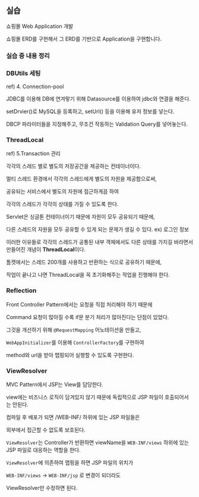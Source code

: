 ## 실습

쇼핑몰 Web Application 개발

쇼핑몰 ERD를 구현해서 그 ERD를 기반으로 Application을 구현합니다.

### 실습 중 내용 정리

### DBUtils 세팅

ref) 4. Connection-pool

JDBC를 이용해 DB에 연겨랗기 위해 Datasource를 이용하여 jdbc와 연결을 해준다.

setDrvier()로 MySQL을 등록하고, setUrl() 등을 이용해 유저 정보를 넣는다.

DBCP 파라미터들을 지정해주고, 무조건 작동하는 Validation Query를 넣어놓는다.

### ThreadLocal

ref) 5.Transaction 관리

각각의 스레드 별로 별도의 저장공간을 제공하는 컨테이너이다.

멀티 스레드 환경에서 각각의 스레드에게 별도의 자원을 제공함으로써,

공유되는 서비스에서 별도의 자원에 접근하게끔 하여

각각의 스레드가 각각의 상태를 가질 수 있도록 한다.

Servlet은 싱글톤 컨테이너이기 때문에 자원이 모두 공유되기 때문에,

다른 스레드의 자원을 모두 공유할 수 있게 되는 문제가 생길 수 있다. ex) 로그인 정보

이러한 이유들로 각각의 스레드가 공통된 내부 객체에서도 다른 상태를 가지길 바라면서 만들어진 개념이 **ThreadLocal**이다.

톰캣에서는 스레드 200개를 사용하고 반환하는 식으로 공유하기 때문에,

작업이 끝나고 나면 ThreadLocal을 꼭 초기화해주는 작업을 진행해야 한다.

### Reflection

Front Controller Pattern에서는 요청을 직접 처리해야 하기 때문에

Command 요청이 많아질 수록 if문 분기 처리가 많아진다는 단점이 있었다.

그것을 개선하기 위해 `@RequestMapping` 어노테이션을 만들고,

`WebAppInitializer`를 이용해 `ControllerFactory`를 구현하여

method와 url을 받아 맵핑되어 실행할 수 있도록 구현한다.


### ViewResolver
MVC Pattern에서 JSP는 View를 담당한다.

view에는 비즈니스 로직이 담겨있지 않기 때문에 독립적으로 JSP 파일이 호출되어서는 안된다.

컴파일 후 배포가 되면 /WEB-INF/ 하위에 있는 JSP 파일들은

외부에서 접근할 수 없도록 보호된다.

`ViewResolver`는 Controller가 반환하면 viewName을 `WEB-INF/views` 하위에 있는 JSP 파일로 대응하는 역할을 한다.

`ViewResolver`에 의존하여 맵핑을 하면 JSP 파일의 위치가

`WEB-INF/views` -> `WEB-INF/jsp` 로 변경이 되더라도

ViewResolver만 수정하면 된다.